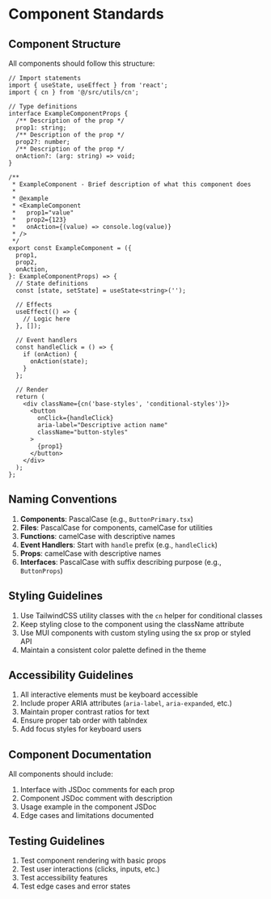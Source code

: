 # Component Standards

## Component Structure

All components should follow this structure:

```tsx
// Import statements
import { useState, useEffect } from 'react';
import { cn } from '@/src/utils/cn';

// Type definitions
interface ExampleComponentProps {
  /** Description of the prop */
  prop1: string;
  /** Description of the prop */
  prop2?: number;
  /** Description of the prop */
  onAction?: (arg: string) => void;
}

/**
 * ExampleComponent - Brief description of what this component does
 * 
 * @example
 * <ExampleComponent 
 *   prop1="value"
 *   prop2={123}
 *   onAction={(value) => console.log(value)}
 * />
 */
export const ExampleComponent = ({
  prop1,
  prop2,
  onAction,
}: ExampleComponentProps) => {
  // State definitions
  const [state, setState] = useState<string>('');

  // Effects
  useEffect(() => {
    // Logic here
  }, []);

  // Event handlers
  const handleClick = () => {
    if (onAction) {
      onAction(state);
    }
  };

  // Render
  return (
    <div className={cn('base-styles', 'conditional-styles')}>
      <button 
        onClick={handleClick}
        aria-label="Descriptive action name"
        className="button-styles"
      >
        {prop1}
      </button>
    </div>
  );
};
```

## Naming Conventions

1. **Components**: PascalCase (e.g., `ButtonPrimary.tsx`)
2. **Files**: PascalCase for components, camelCase for utilities
3. **Functions**: camelCase with descriptive names
4. **Event Handlers**: Start with `handle` prefix (e.g., `handleClick`)
5. **Props**: camelCase with descriptive names
6. **Interfaces**: PascalCase with suffix describing purpose (e.g., `ButtonProps`)

## Styling Guidelines

1. Use TailwindCSS utility classes with the `cn` helper for conditional classes
2. Keep styling close to the component using the className attribute
3. Use MUI components with custom styling using the sx prop or styled API
4. Maintain a consistent color palette defined in the theme

## Accessibility Guidelines

1. All interactive elements must be keyboard accessible
2. Include proper ARIA attributes (`aria-label`, `aria-expanded`, etc.)
3. Maintain proper contrast ratios for text
4. Ensure proper tab order with tabIndex
5. Add focus styles for keyboard users

## Component Documentation

All components should include:

1. Interface with JSDoc comments for each prop
2. Component JSDoc comment with description
3. Usage example in the component JSDoc
4. Edge cases and limitations documented

## Testing Guidelines

1. Test component rendering with basic props
2. Test user interactions (clicks, inputs, etc.)
3. Test accessibility features
4. Test edge cases and error states 